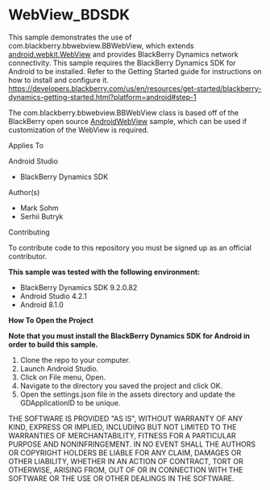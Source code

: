 WebView_BDSDK
================

This sample demonstrates the use of com.blackberry.bbwebview.BBWebView, which extends [android.webkit.WebView](https://developer.android.com/reference/android/webkit/WebView) and provides BlackBerry Dynamics network connectivity. This sample requires the BlackBerry Dynamics SDK for Android to be installed.  Refer to the Getting Started guide for instructions on how to install and configure it.  https://developers.blackberry.com/us/en/resources/get-started/blackberry-dynamics-getting-started.html?platform=android#step-1

The com.blackberry.bbwebview.BBWebView class is based off of the BlackBerry open source [AndroidWebView](https://github.com/blackberry/BlackBerry-Dynamics-Android-Samples/tree/master/AndroidWebView) sample, which can be used if customization of the WebView is required.

Applies To

Android Studio
- BlackBerry Dynamics SDK

Author(s)
- Mark Sohm
- Serhii Butryk

Contributing

To contribute code to this repository you must be signed up as an official contributor.

**This sample was tested with the following environment:**
- BlackBerry Dynamics SDK 9.2.0.82
- Android Studio 4.2.1
- Android 8.1.0


**How To Open the Project**

**Note that you must install the BlackBerry Dynamics SDK for Android in order to build this sample.**

1. Clone the repo to your computer.
2. Launch Android Studio.
3. Click on File menu, Open.
4. Navigate to the directory you saved the project and click OK.
5. Open the settings.json file in the assets directory and update the GDApplicationID to be unique.


THE SOFTWARE IS PROVIDED "AS IS", WITHOUT WARRANTY OF ANY KIND, EXPRESS OR IMPLIED, INCLUDING BUT NOT LIMITED TO THE WARRANTIES OF MERCHANTABILITY, FITNESS FOR A PARTICULAR PURPOSE AND NONINFRINGEMENT. IN NO EVENT SHALL THE AUTHORS OR COPYRIGHT HOLDERS BE LIABLE FOR ANY CLAIM, DAMAGES OR OTHER LIABILITY, WHETHER IN AN ACTION OF CONTRACT, TORT OR OTHERWISE, ARISING FROM, OUT OF OR IN CONNECTION WITH THE SOFTWARE OR THE USE OR OTHER DEALINGS IN THE SOFTWARE.